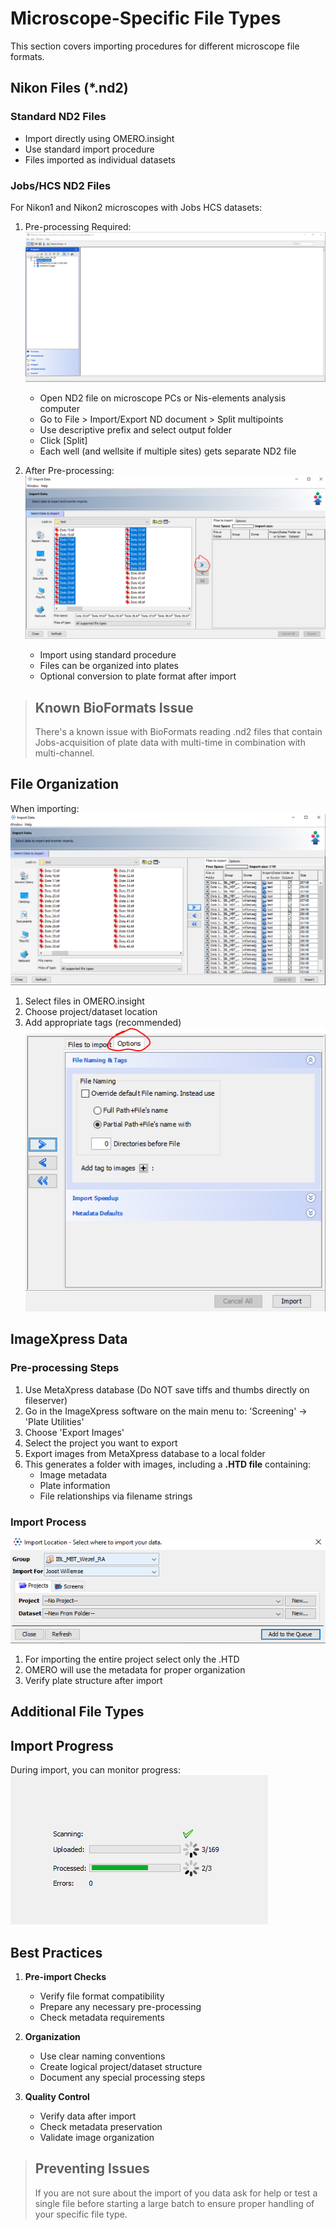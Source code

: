 # Microscope-Specific File Types

This section covers importing procedures for different microscope file formats.

## Nikon Files (*.nd2)

### Standard ND2 Files
- Import directly using OMERO.insight
- Use standard import procedure
- Files imported as individual datasets

### Jobs/HCS ND2 Files
For Nikon1 and Nikon2 microscopes with Jobs HCS datasets:

1. Pre-processing Required:
   ![NIS Elements interface](../images/media/image8.png)
   - Open ND2 file on microscope PCs or Nis-elements analysis computer
   - Go to File > Import/Export ND document > Split multipoints
   - Use descriptive prefix and select output folder
   - Click [Split]
   - Each well (and wellsite if multiple sites) gets separate ND2 file

2. After Pre-processing:
   ![Import interface](../images/media/image11.png)
   - Import using standard procedure
   - Files can be organized into plates
   - Optional conversion to plate format after import

> ## Known BioFormats Issue
> There's a known issue with BioFormats reading .nd2 files that contain Jobs-acquisition of plate data with multi-time in combination with multi-channel.
<!-- {blockquote:.is-warning} -->

## File Organization

When importing:
![File selection](../images/media/image13.png)

1. Select files in OMERO.insight
2. Choose project/dataset location
3. Add appropriate tags (recommended)
   ![Adding tags](../images/media/image14.png)

## ImageXpress Data

### Pre-processing Steps
1. Use MetaXpress database (Do NOT save tiffs and thumbs directly on fileserver)
2. Go in the ImageXpress software on the main menu to: 'Screening' -> 'Plate Utilities'
3. Choose 'Export Images'
4. Select the project you want to export
5. Export images from MetaXpress database to a local folder
6. This generates a folder with images, including a **.HTD file** containing:
   - Image metadata
   - Plate information
   - File relationships via filename strings

### Import Process
![Import settings](../images/media/image12.png)
1. For importing the entire project select only the .HTD
2. OMERO will use the metadata for proper organization
3. Verify plate structure after import

## Additional File Types

## Import Progress

During import, you can monitor progress:
![Import progress](../images/media/image17.png)

## Best Practices

1. **Pre-import Checks**
   - Verify file format compatibility
   - Prepare any necessary pre-processing
   - Check metadata requirements

2. **Organization**
   - Use clear naming conventions
   - Create logical project/dataset structure
   - Document any special processing steps

3. **Quality Control**
   - Verify data after import
   - Check metadata preservation
   - Validate image organization

> ## Preventing Issues
> If you are not sure about the import of you data ask for help or test a single file before starting a large batch to ensure proper handling of your specific file type.
<!-- {blockquote:.is-info} -->